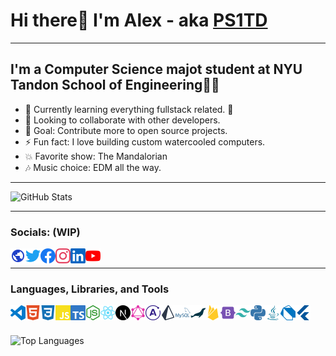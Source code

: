 # Hi there👋 I'm Alex - aka [PS1TD][website]

---

## I'm a Computer Science majot student at NYU Tandon School of Engineering👨‍💻

-   🌱 Currently learning everything fullstack related. 🤣
-   👥 Looking to collaborate with other developers.
-   🥅 Goal: Contribute more to open source projects.
-   ⚡ Fun fact: I love building custom watercooled computers.
-   💥 Favorite show: The Mandalorian
-   🎶 Music choice: EDM all the way.

---

![GitHub Stats](https://github-readme-stats.vercel.app/api?username=PS1TD&count_private=true&show_icons=true&theme=algolia&custom_title=My%20GitHub%20Stats)

---

### Socials: (WIP)

[<img align="left" alt="Website" width="24px" src="https://raw.githubusercontent.com/PS1TD/PS1TD/master/svg/socials/site.svg" />][website]
[<img align="left" alt="Twitter" width="24px" src="https://raw.githubusercontent.com/PS1TD/PS1TD/master/svg/socials/twitter.svg" />][twitter]
[<img align="left" alt="Facebook" width="24px" src="https://raw.githubusercontent.com/PS1TD/PS1TD/master/svg/socials/facebook.svg" />][facebook]
[<img align="left" alt="Instagram" width="24px" src="https://raw.githubusercontent.com/PS1TD/PS1TD/master/svg/socials/instagram.svg" />][instagram]
[<img align="left" alt="LinkedIn" width="24px" src="https://raw.githubusercontent.com/PS1TD/PS1TD/master/svg/socials/linkedin.svg" />][linkedin]
[<img align="left" alt="YouTube" width="24px" src="https://raw.githubusercontent.com/PS1TD/PS1TD/master/svg/socials/youtube.svg" />][youtube]

<br/>

---

### Languages, Libraries, and Tools

[<img align="left" alt="Visual Studio Code" width="24px" src="https://raw.githubusercontent.com/PS1TD/PS1TD/master/svg/tools/vscode.svg" />][vscode]
[<img align="left" alt="HTML" width="24px" src="https://raw.githubusercontent.com/PS1TD/PS1TD/master/svg/tools/html.svg" />][html]
[<img align="left" alt="CSS" width="24px" src="https://raw.githubusercontent.com/PS1TD/PS1TD/master/svg/tools/css.svg" />][css]
[<img align="left" alt="Javascript" width="24px" src="https://raw.githubusercontent.com/PS1TD/PS1TD/master/svg/tools/javascript.svg" />][javascript]
[<img align="left" alt="Typescript" width="24px" src="https://raw.githubusercontent.com/PS1TD/PS1TD/master/svg/tools/typescript.svg" />][typescript]
[<img align="left" alt="Node.js" width="24px" src="https://raw.githubusercontent.com/PS1TD/PS1TD/master/svg/tools/nodejs.svg" />][nodejs]
[<img align="left" alt="React" width="24px" src="https://raw.githubusercontent.com/PS1TD/PS1TD/master/svg/tools/react.svg" />][react]
[<img align="left" alt="NextJS" width="24px" src="https://raw.githubusercontent.com/PS1TD/PS1TD/master/svg/tools/nextjs.svg" />][nextjs]
[<img align="left" alt="GraphQL" width="24px" src="https://raw.githubusercontent.com/PS1TD/PS1TD/master/svg/tools/graphql.svg" />][graphql]
[<img align="left" alt="Apollo" width="24px" src="https://raw.githubusercontent.com/PS1TD/PS1TD/master/svg/tools/apollo.svg" />][apollo]
[<img align="left" alt="Prisma" width="24px" src="https://raw.githubusercontent.com/PS1TD/PS1TD/master/svg/tools/prisma.svg" />][prisma]
[<img align="left" alt="MySQL" width="24px" src="https://raw.githubusercontent.com/PS1TD/PS1TD/master/svg/tools/mysql.svg" />][mysql]
[<img align="left" alt="MariaDB" width="24px" src="https://raw.githubusercontent.com/PS1TD/PS1TD/master/svg/tools/mariadb.svg" />][mariadb]
[<img align="left" alt="Firebase" width="24px" src="https://raw.githubusercontent.com/PS1TD/PS1TD/master/svg/tools/firebase.svg" />][firebase]
[<img align="left" alt="Bootstrap" width="24px" src="https://raw.githubusercontent.com/PS1TD/PS1TD/master/svg/tools/bootstrap.svg" />][bootstrap]
[<img align="left" alt="Tailwind" width="24px" src="https://raw.githubusercontent.com/PS1TD/PS1TD/master/svg/tools/tailwind.svg" />][tailwind]
[<img align="left" alt="Python" width="24px" src="https://raw.githubusercontent.com/PS1TD/PS1TD/master/svg/tools/python.svg" />][python]
[<img align="left" alt="Java" width="24px" src="https://raw.githubusercontent.com/PS1TD/PS1TD/master/svg/tools/java.svg" />][java]
[<img align="left" alt="Dart" width="24px" src="https://raw.githubusercontent.com/PS1TD/PS1TD/master/svg/tools/dart.svg" />][dart]
[<img align="left" alt="Flutter" width="24px" src="https://raw.githubusercontent.com/PS1TD/PS1TD/master/svg/tools/flutter.svg" />][flutter]

<br/>
<br/>

![Top Languages](https://github-readme-stats.vercel.app/api/top-langs/?username=PS1TD&theme=algolia&langs_count=10&custom_title=My%20Most%20Used%20Languages)

<!-- Socials -->

[website]: https://alexa.nder.pro
[twitter]: https://twitter.com/PS1TD
[facebook]: https://facebook.com/PS1TD
[instagram]: https://instagram.com/p1k/
[linkedin]: https://linkedin.com
[youtube]: https://youtube.com

<!-- Tools -->

[vscode]: https://code.visualstudio.com/
[html]: https://developer.mozilla.org/en-US/docs/Web/HTML
[css]: https://developer.mozilla.org/en-US/docs/Web/CSS
[javascript]: https://developer.mozilla.org/en-US/docs/Web/JavaScript
[typescript]: https://www.typescriptlang.org/
[nodejs]: https://nodejs.org/en/
[react]: https://reactjs.org/
[nextjs]: https://nextjs.org/
[graphql]: https://graphql.org/
[apollo]: https://www.apollographql.com/
[prisma]: https://www.prisma.io/
[mysql]: https://www.mysql.com/
[mariadb]: https://mariadb.org/
[firebase]: https://firebase.google.com/
[bootstrap]: https://getbootstrap.com/
[tailwind]: https://tailwindcss.com/
[python]: https://www.python.org/
[java]: https://www.java.com/en/
[dart]: https://dart.dev/
[flutter]: https://flutter.dev/
